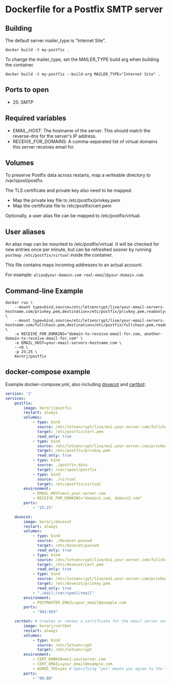 # Dockerfile for a Postfix SMTP server


## Building
The default server mailer_type is "Internet Site".
```
docker build -t my-postfix .
```

To change the mailer_type, set the MAILER_TYPE build arg when building the container.
```
docker build -t my-postfix --build-arg MAILER_TYPE="Internet Site" .
```

## Ports to open
- 25: SMTP

## Required variables
- EMAIL_HOST: The hostname of the server. This should match the reverse-dns for the server's IP address.
- RECEIVE_FOR_DOMAINS: A comma-separated list of virtual domains this server receives email for.

## Volumes
To preserve Postfix data across restarts, map a writeable directory to /var/spool/postfix.

The TLS certificate and private key also need to be mapped.
- Map the private key file to /etc/postfix/privkey.pem
- Map the certificate file to /etc/postfix/cert.pem

Optionally, a user alias file can be mapped to /etc/postfix/virtual.

## User aliases
An alias map can be mounted to /etc/postfix/virtual. It will be checked for new entries once per minute, but can be refreshed sooner by running `postmap /etc/postfix/virtual` inside the container.

This file contains maps incoming addresses to an actual account.

For example: `alias@your-domain.com real-email@your-domain.com`.

## Command-line Example
```
docker run \
    --mount type=bind,source=/etc/letsencrypt/live/your-email-servers-hostname.com/privkey.pem,destination=/etc/postfix/privkey.pem,readonly=true \
    --mount type=bind,source=/etc/letsencrypt/live/your-email-servers-hostname.com/fullchain.pem,destination=/etc/postfix/fullchain.pem,readonly=true \
    -e RECEIVE_FOR_DOMAINS="domain-to-receive-email-for.com, another-domain-to-receive-email-for.com" \
    -e EMAIL_HOST=your-email-servers-hostname.com \
    --rm \
    -p 25:25 \
    kernrj/postfix
```

## docker-compose example
Example docker-compose.yml, also including [dovecot](https://github.com/kernrj/dovecot-docker.git) and [certbot](https://github.com/kernrj/certbot-docker.git):

```yml
version: '2'
services:
    postfix:
        image: kernrj/postfix
        restart: always
        volumes:
            - type: bind
              source: /etc/letsencrypt/live/mx1.your-server.com/fullchain.pem
              target: /etc/postfix/cert.pem
              read_only: true
            - type: bind
              source: /etc/letsencrypt/live/mx1.your-server.com/privkey.pem
              target: /etc/postfix/privkey.pem
              read_only: true
            - type: bind
              source: ./postfix-data
              target: /var/spool/postfix
            - type: bind
              source: ./virtual
              target: /etc/postfix/virtual
        environment:
            - EMAIL_HOST=mx1.your-server.com
            - RECEIVE_FOR_DOMAINS="domain1.com, domain2.com"
        ports:
            - "25:25"

    dovecot:
        image: kernrj/dovecot
        restart: always
        volumes:
            - type: bind
              source: ./dovecot-passwd
              target: /etc/dovecot/passwd
              read_only: true
            - type: bind
              source: /etc/letsencrypt/live/mx1.your-server.com/fullchain.pem
              target: /etc/dovecot/cert.pem
              read_only: true
            - type: bind
              source: /etc/letsencrypt/live/mx1.your-server.com/privkey.pem
              target: /etc/dovecot/privkey.pem
              read_only: true
            - "./mail:/var/spool/vmail"
        environment:
            - POSTMASTER_EMAIL=your_email@example.com
        ports:
            - "993:993"

    certbot: # creates or renews a certificate for the email server once every 30 days
        image: kernrj/certbot
        restart: always
        volumes:
            - type: bind
              source: /etc/letsencrypt
              target: /etc/letsencrypt
        environment:
            - CERT_DOMAIN=mx1.yourserver.com
            - CERT_EMAIL=your_email@example.com
            - AGREE_TOS=yes # Specifying "yes" means you agree to the terms of service in the certbot application in the container being launched. This is equivalent to `certbot --agree-tos`.
        ports:
            - "80:80"
```
